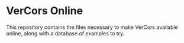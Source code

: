VerCors Online
==

This repository contains the files necessary to make VerCors available online, along with a database of examples to try.
